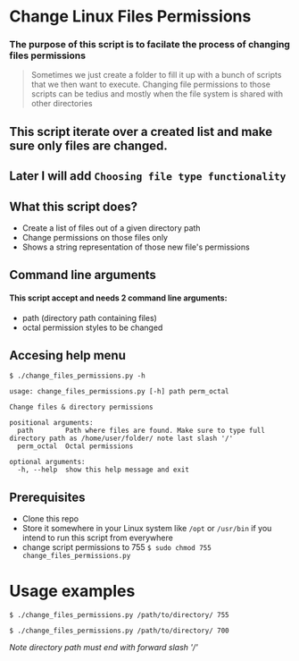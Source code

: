 # Change Linux Files Permissions

### The purpose of this script is to facilate the process of changing files permissions
> Sometimes we just create a folder to fill it up with a bunch of scripts that we then want 
> to execute.
> Changing file permissions to those scripts can be tedius and mostly when the file system is shared with other directories

## This script iterate over a created list and make sure only files are changed. 
## Later I will add `Choosing file type functionality` 

## What this script does?
* Create a list of files out of a given directory path
* Change permissions on those files only
* Shows a string representation of those new file's permissions

## Command line arguments
#### This script accept and needs 2 command line arguments:
* path (directory path containing files)
* octal permission styles to be changed

## Accesing help menu
`$ ./change_files_permissions.py -h`

```
usage: change_files_permissions.py [-h] path perm_octal

Change files & directory permissions

positional arguments:
  path        Path where files are found. Make sure to type full directory path as /home/user/folder/ note last slash '/'
  perm_octal  Octal permissions

optional arguments:
  -h, --help  show this help message and exit
```

## Prerequisites
* Clone this repo
* Store it somewhere in your Linux system like `/opt` or `/usr/bin` if you intend to run this script from everywhere
* change script permissions to 755 `$ sudo chmod 755 change_files_permissions.py`

# Usage examples
`$ ./change_files_permissions.py /path/to/directory/ 755`

`$ ./change_files_permissions.py /path/to/directory/ 700`
 

*Note directory path must end with forward slash '/'*

